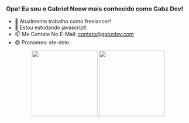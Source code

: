 ### Opa! Eu sou o Gabriel Neow mais conhecido como Gabz Dev!

- 🔭 Atualmente trabalho como freelancer!
- 🌱 Estou estudando javascript!
- 📫 Me Contate No E-Mail: contato@gabzdev.com
- 😄 Pronomes: ele-dele.

<div align="center">
  <a href="https://github.com/gabzdeveloper">
  <img height="180em" src="https://github-readme-stats.vercel.app/api?username=GabzDeveloper&show_icons=true&theme=dracula&include_all_commits=true&count_private=true"/>
  <img height="180em" src="https://github-readme-stats.vercel.app/api/top-langs/?username=GabzDeveloper&layout=compact&langs_count=7&theme=dracula"/>
</div>
